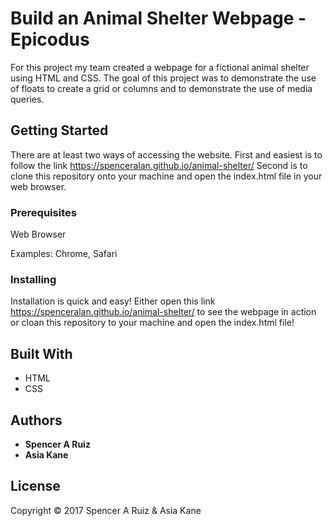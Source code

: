 # Build an Animal Shelter Webpage - Epicodus

For this project my team created a webpage for a fictional animal shelter using HTML and CSS. The goal of this project was to demonstrate the use of floats to create a grid or columns and to demonstrate the use of media queries.

## Getting Started

There are at least two ways of accessing the website. First and easiest is to follow the link https://spenceralan.github.io/animal-shelter/ Second is to clone this repository onto your machine and open the index.html file in your web browser.

### Prerequisites

Web Browser

Examples: Chrome, Safari

### Installing

Installation is quick and easy! Either open this link https://spenceralan.github.io/animal-shelter/ to see the webpage in action or cloan this repository to your machine and open the index.html file!

## Built With

* HTML
* CSS

## Authors

* **Spencer A Ruiz**
* **Asia Kane**

## License

Copyright © 2017 Spencer A Ruiz & Asia Kane